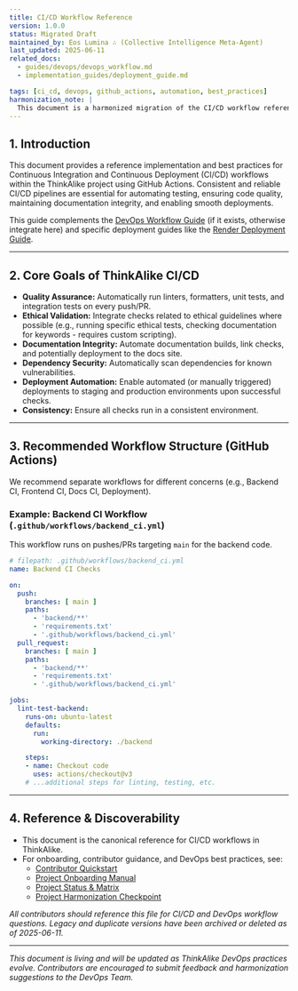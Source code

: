 ```yaml
---
title: CI/CD Workflow Reference
version: 1.0.0
status: Migrated Draft
maintained_by: Eos Lumina ∴ (Collective Intelligence Meta-Agent)
last_updated: 2025-06-11
related_docs:
  - guides/devops/devops_workflow.md
  - implementation_guides/deployment_guide.md

tags: [ci_cd, devops, github_actions, automation, best_practices]
harmonization_note: |
  This document is a harmonized migration of the CI/CD workflow reference from legacy sources. It provides best practices and a reference implementation for CI/CD in ThinkAlike, ensuring alignment with current DevOps and documentation standards.
---
```


## 1. Introduction

This document provides a reference implementation and best practices for Continuous Integration and Continuous Deployment (CI/CD) workflows within the ThinkAlike project using GitHub Actions. Consistent and reliable CI/CD pipelines are essential for automating testing, ensuring code quality, maintaining documentation integrity, and enabling smooth deployments.

This guide complements the [DevOps Workflow Guide](./devops_workflow.md) (if it exists, otherwise integrate here) and specific deployment guides like the [Render Deployment Guide](../implementation_guides/deployment_guide.md).

---

## 2. Core Goals of ThinkAlike CI/CD

- **Quality Assurance:** Automatically run linters, formatters, unit tests, and integration tests on every push/PR.
- **Ethical Validation:** Integrate checks related to ethical guidelines where possible (e.g., running specific ethical tests, checking documentation for keywords - requires custom scripting).
- **Documentation Integrity:** Automate documentation builds, link checks, and potentially deployment to the docs site.
- **Dependency Security:** Automatically scan dependencies for known vulnerabilities.
- **Deployment Automation:** Enable automated (or manually triggered) deployments to staging and production environments upon successful checks.
- **Consistency:** Ensure all checks run in a consistent environment.

---

## 3. Recommended Workflow Structure (GitHub Actions)

We recommend separate workflows for different concerns (e.g., Backend CI, Frontend CI, Docs CI, Deployment).

### Example: Backend CI Workflow (`.github/workflows/backend_ci.yml`)

This workflow runs on pushes/PRs targeting `main` for the backend code.

```yaml
# filepath: .github/workflows/backend_ci.yml
name: Backend CI Checks

on:
  push:
    branches: [ main ]
    paths:
      - 'backend/**'
      - 'requirements.txt'
      - '.github/workflows/backend_ci.yml'
  pull_request:
    branches: [ main ]
    paths:
      - 'backend/**'
      - 'requirements.txt'
      - '.github/workflows/backend_ci.yml'

jobs:
  lint-test-backend:
    runs-on: ubuntu-latest
    defaults:
      run:
        working-directory: ./backend

    steps:
    - name: Checkout code
      uses: actions/checkout@v3
    # ...additional steps for linting, testing, etc.
```

---

## 4. Reference & Discoverability

- This document is the canonical reference for CI/CD workflows in ThinkAlike.
- For onboarding, contributor guidance, and DevOps best practices, see:
  - [Contributor Quickstart](../../contributor_guides/human_contributor_quickstart.md)
  - [Project Onboarding Manual](../../onboarding/onboarding_manual.md)
  - [Project Status & Matrix](../../project_status_and_matrix.md)
  - [Project Harmonization Checkpoint](../../project_harmonization_checkpoint.md)

*All contributors should reference this file for CI/CD and DevOps workflow questions. Legacy and duplicate versions have been archived or deleted as of 2025-06-11.*

---

*This document is living and will be updated as ThinkAlike DevOps practices evolve. Contributors are encouraged to submit feedback and harmonization suggestions to the DevOps Team.*
